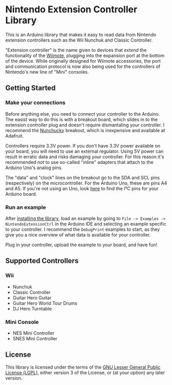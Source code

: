 # Nintendo Extension Controller Library

This is an Arduino library that makes it easy to read data from Nintendo extension controllers such as the Wii Nunchuk and Classic Controller.

"Extension controller" is the name given to devices that *extend* the functionality of the [Wiimote](https://en.wikipedia.org/wiki/Wii_Remote), plugging into the expansion port at the bottom of the device. While originally designed for Wiimote accessories, the port and communication protocol is now also being used for the controllers of Nintendo's new line of "Mini" consoles.

## Getting Started

### Make your connections

Before anything else, you need to connect your controller to the Arduino. The easist way to do this is with a breakout board, which slides in to the extension controller plug and doesn't require dismantaling your controller. I recommend the [Nunchucky](https://www.adafruit.com/product/345) breakout, which is inexpensive and available at Adafruit.

Controllers require 3.3V power. If you don't have 3.3V power available on your board, you will need to use an external regulator. Using 5V power can result in erratic data and risks damaging your controller. For this reason it's recommended *not* to use so-called "inline" adapters that attach to the Arduino Uno's analog pins.

The "data" and "clock" lines on the breakout go to the SDA and SCL pins (respectively) on the microcontroller. For the Arduino Uno, these are pins A4 and A5. If you're not using an Uno, look [here](https://www.arduino.cc/en/reference/wire) to find the I²C pins for your Arduino board.

### Run an example

After [installing the library](https://www.arduino.cc/en/guide/libraries), load an example by going to `File -> Examples -> NintendoExtensionCtrl` in the Arduino IDE and selecting an example specific to your controller. I recommend the `DebugPrint` examples to start, as they give you a nice overview of what data is available for your controller.

Plug in your controller, upload the example to your board, and have fun!

## Supported Controllers

### Wii
* Nunchuk
* Classic Controller
* Guitar Hero Guitar
* Guitar Hero World Tour Drums
* DJ Hero Turntable

### Mini Console
* NES Mini Controller
* SNES Mini Controller

## License
This library is licensed under the terms of the [GNU Lesser General Public License (LGPL)](https://www.gnu.org/licenses/lgpl.html), either version 3 of the License, or (at your option) any later version.

